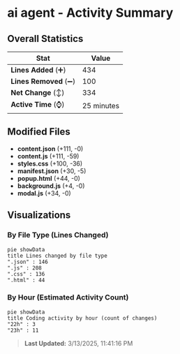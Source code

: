 # ai agent - Activity Summary 

## Overall Statistics

| Stat                   | Value                                                             |
| ---------------------- | ----------------------------------------------------------------- |
| **Lines Added** (➕)   | 434                                          |
| **Lines Removed** (➖) | 100                                        |
| **Net Change** (↕)    | 334                |
| **Active Time** (⌚)   | 25 minutes |


## Modified Files
- **content.json** (+111, -0)
- **content.js** (+111, -59)
- **styles.css** (+100, -36)
- **manifest.json** (+30, -5)
- **popup.html** (+44, -0)
- **background.js** (+4, -0)
- **modal.js** (+34, -0)

## Visualizations

### By File Type (Lines Changed)

```mermaid
pie showData
title Lines changed by file type
".json" : 146
".js" : 208
".css" : 136
".html" : 44
```

### By Hour (Estimated Activity Count)

```mermaid
pie showData
title Coding activity by hour (count of changes)
"22h" : 3
"23h" : 11
```


> **Last Updated:** 3/13/2025, 11:41:16 PM